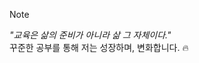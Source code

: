 > [!note]
> _"교육은 삶의 준비가 아니라 삶 그 자체이다."_   
> 꾸준한 공부를 통해 저는 성장하며, 변화합니다. 🔥 

<!--

**Here are some ideas to get you started:**

🙋‍♀️ A short introduction - what is your organization all about?
🌈 Contribution guidelines - how can the community get involved?
👩‍💻 Useful resources - where can the community find your docs? Is there anything else the community should know?
🍿 Fun facts - what does your team eat for breakfast?
🧙 Remember, you can do mighty things with the power of [Markdown](https://docs.github.com/github/writing-on-github/getting-started-with-writing-and-formatting-on-github/basic-writing-and-formatting-syntax)
-->
